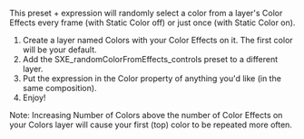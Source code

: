 This preset + expression will randomly select a color from a layer's Color Effects every frame (with Static Color off) or just once (with Static Color on).

1. Create a layer named Colors with your Color Effects on it. The first color will be your default.
2. Add the SXE_randomColorFromEffects_controls preset to a different layer.
3. Put the expression in the Color property of anything you'd like (in the same composition).
4. Enjoy!

Note: Increasing Number of Colors above the number of Color Effects on your Colors layer will cause your first (top) color to be repeated more often.
